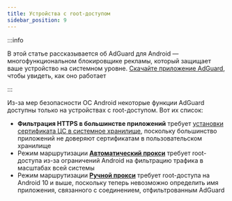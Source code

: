 ```yaml
---
title: Устройства с root-доступом
sidebar_position: 9
---
```


:::info

В этой статье рассказывается об AdGuard для Android — многофункциональном блокировщике рекламы, который защищает ваше устройство на системном уровне. [Скачайте приложение AdGuard](https://agrd.io/download-kb-adblock), чтобы увидеть, как оно работает

:::

Из-за мер безопасности ОС Android некоторые функции AdGuard доступны только на устройствах с root-доступом. Вот их список:

- **Фильтрация HTTPS в большинстве приложений** требует [установки сертификата ЦС в системное хранилище](/adguard-for-android/features/settings#security-certificates), поскольку большинство приложений не доверяют сертификатам в пользовательском хранилище
- Режим маршрутизации [**Автоматический прокси**](/adguard-for-android/features/settings#routing-mode) требует root-доступа из-за ограничений Android на фильтрацию трафика в масштабах всей системы
- Режим маршрутизации [**Ручной прокси**](/adguard-for-android/features/settings#routing-mode) требует root-доступа на Android 10 и выше, поскольку теперь невозможно определить имя приложения, связанного с соединением, отфильтрованным AdGuard
